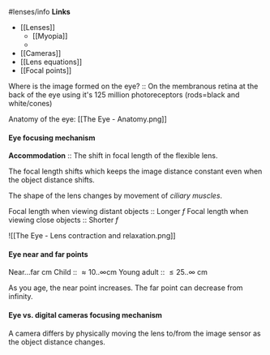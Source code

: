 #lenses/info 
**Links**
- [[Lenses]] 
	- [[Myopia]] 
	- 
- [[Cameras]] 
- [[Lens equations]] 
- [[Focal points]] 

Where is the image formed on the eye? :: On the membranous retina at the back of the eye using it's 125 million photoreceptors (rods=black and white/cones)

Anatomy of the eye: [[The Eye - Anatomy.png]]

#### Eye focusing mechanism
**Accommodation** :: The shift in focal length of the flexible lens.

The focal length shifts which keeps the image distance constant even when the object distance shifts.

The shape of the lens changes by movement of *ciliary muscles*.

Focal length when viewing distant objects :: Longer $f$
Focal length when viewing close objects :: Shorter $f$

![[The Eye - Lens contraction and relaxation.png]]


#### Eye near and far points
Near...far cm
Child :: $\approx 10..\infty$cm
Young adult :: $\leq 25..\infty$ cm

As you age, the near point increases. 
The far point can decrease from infinity.

#### Eye vs. digital cameras focusing mechanism

A camera differs by physically moving the lens to/from the image sensor as the object distance changes.

